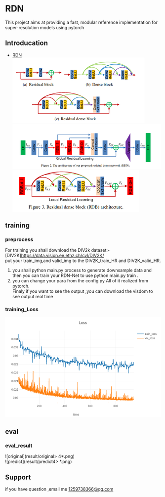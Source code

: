 # RDN
This project aims at providing a fast, modular reference implementation for super-resolution  models using pytorch 

## Introducation 
- [RDN](https://arxiv.org/abs/1802.08797)  
![Block1](result/reidual.png)
![Block2](result/residual2.png)
![Block3](result/residual3.png)
## training  
### preprocess
For training you shall download the DIV2k dataset:- [DIV2K]https://data.vision.ee.ethz.ch/cvl/DIV2K/   
put your train_img,and valid_img to the DIV2K_train_HR and DIV2K_valid_HR. <br> 
1. you shall python main.py process to generate downsample data and then you can train your RDN-Net to use python main.py train .<br>
2. you can change your para from the config.py All of it realized from pytorch.<br>
Finaly if you want to see the output ,you can download the visdom to see output real time

### training_Loss   
![train loss](result/newplot.png)  

## eval
### eval_result  
![original](result/original> 4*.png)  
![predict](result/predict4> *.png)

## Support
if you have question ,email me 1259738366@qq.com
